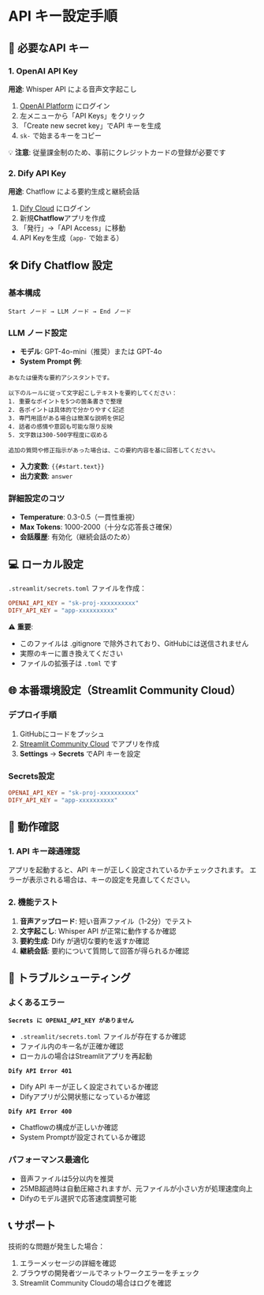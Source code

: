 # API キー設定手順

## 🔑 必要なAPI キー

### 1. OpenAI API Key
**用途**: Whisper API による音声文字起こし

1. [OpenAI Platform](https://platform.openai.com/) にログイン
2. 左メニューから「API Keys」をクリック
3. 「Create new secret key」でAPI キーを生成
4. `sk-` で始まるキーをコピー

💡 **注意**: 従量課金制のため、事前にクレジットカードの登録が必要です

### 2. Dify API Key
**用途**: Chatflow による要約生成と継続会話

1. [Dify Cloud](https://cloud.dify.ai/) にログイン
2. 新規**Chatflow**アプリを作成
3. 「発行」→「API Access」に移動
4. API Keyを生成（`app-` で始まる）

## 🛠️ Dify Chatflow 設定

### 基本構成
```
Start ノード → LLM ノード → End ノード
```

### LLM ノード設定
- **モデル**: GPT-4o-mini（推奨）または GPT-4o
- **System Prompt 例**:
```
あなたは優秀な要約アシスタントです。

以下のルールに従って文字起こしテキストを要約してください：
1. 重要なポイントを5つの箇条書きで整理
2. 各ポイントは具体的で分かりやすく記述
3. 専門用語がある場合は簡潔な説明を併記
4. 話者の感情や意図も可能な限り反映
5. 文字数は300-500字程度に収める

追加の質問や修正指示があった場合は、この要約内容を基に回答してください。
```

- **入力変数**: `{{#start.text}}`
- **出力変数**: `answer`

### 詳細設定のコツ
- **Temperature**: 0.3-0.5（一貫性重視）
- **Max Tokens**: 1000-2000（十分な応答長さ確保）
- **会話履歴**: 有効化（継続会話のため）

## 💻 ローカル設定

`.streamlit/secrets.toml` ファイルを作成：

```toml
OPENAI_API_KEY = "sk-proj-xxxxxxxxxx"
DIFY_API_KEY = "app-xxxxxxxxxx"
```

⚠️ **重要**: 
- このファイルは .gitignore で除外されており、GitHubには送信されません
- 実際のキーに置き換えてください
- ファイルの拡張子は `.toml` です

## 🌐 本番環境設定（Streamlit Community Cloud）

### デプロイ手順
1. GitHubにコードをプッシュ
2. [Streamlit Community Cloud](https://share.streamlit.io) でアプリを作成
3. **Settings** → **Secrets** でAPI キーを設定

### Secrets設定
```toml
OPENAI_API_KEY = "sk-proj-xxxxxxxxxx"
DIFY_API_KEY = "app-xxxxxxxxxx"
```

## 🧪 動作確認

### 1. API キー疎通確認
アプリを起動すると、API キーが正しく設定されているかチェックされます。
エラーが表示される場合は、キーの設定を見直してください。

### 2. 機能テスト
1. **音声アップロード**: 短い音声ファイル（1-2分）でテスト
2. **文字起こし**: Whisper API が正常に動作するか確認
3. **要約生成**: Dify が適切な要約を返すか確認
4. **継続会話**: 要約について質問して回答が得られるか確認

## 🔧 トラブルシューティング

### よくあるエラー

**`Secrets に OPENAI_API_KEY がありません`**
- `.streamlit/secrets.toml` ファイルが存在するか確認
- ファイル内のキー名が正確か確認
- ローカルの場合はStreamlitアプリを再起動

**`Dify API Error 401`**
- Dify API キーが正しく設定されているか確認
- Difyアプリが公開状態になっているか確認

**`Dify API Error 400`**
- Chatflowの構成が正しいか確認
- System Promptが設定されているか確認

### パフォーマンス最適化
- 音声ファイルは5分以内を推奨
- 25MB超過時は自動圧縮されますが、元ファイルが小さい方が処理速度向上
- Difyのモデル選択で応答速度調整可能

## 📞 サポート

技術的な問題が発生した場合：
1. エラーメッセージの詳細を確認
2. ブラウザの開発者ツールでネットワークエラーをチェック
3. Streamlit Community Cloudの場合はログを確認
